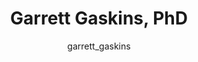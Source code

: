 ---
# this is autogenerated: do not edit
title: Garrett Gaskins, PhD
author: garrett_gaskins
layout: author-bio
jobtitle: AI/ML Scientist
bio: Genentech
type: alumn
excerpt: "Grad Student; Genentech Fellow; Hillblom Fellow, 2014-2021. High-content screening across varied cells, conditions, and chemical libraries has emerged as a key "
header:
  teaser: /assets/images/people/bio-gaskins.jpg
papers: 
    - title: Machine-learning convergent melanocytic morphology despite noisy archival slides
      excerpt: Tada M, <u>Gaskins G</u>, Ghandian S, Mew N, Keiser MJ, Keiser ES. __bioRxiv__. 2024 Sep 12.
      link: "https://doi.org/10.1101/2024.09.12.612732"

    - title: Predicted Biological Activity of Purchasable Chemical Space
      excerpt: Irwin JJ, <u>Gaskins G</u>, Sterling T, Mysinger MM, Keiser MJ. __J Chem Inf Model__. 2018 Jan 22.
      link: "https://doi.org/10.1021/acs.jcim.7b00316"

    - title: Evolutionarily Conserved Roles for Blood-Brain Barrier Xenobiotic Transporters in Endogenous Steroid Partitioning and Behavior
      excerpt: Hindle SJ, Munji RN, Dolghih E, <u>Gaskins G</u>, Orng S, Ishimoto H, Soung A, DeSalvo M, Kitamoto T, Keiser MJ, Jacobson MP, Daneman R, Bainton RJ. __Cell Rep__. 2017 Oct 31.
      link: "https://doi.org/10.1016/j.celrep.2017.10.026"

---